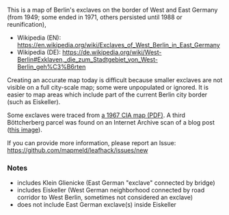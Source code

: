 This is a map of Berlin's exclaves on the border of West and East Germany (from 1949; some ended in 1971, others persisted until 1988 or reunification),

- Wikipedia (EN): https://en.wikipedia.org/wiki/Exclaves_of_West_Berlin_in_East_Germany
- Wikipedia (DE): https://de.wikipedia.org/wiki/West-Berlin#Exklaven,_die_zum_Stadtgebiet_von_West-Berlin_geh%C3%B6rten

Creating an accurate map today is difficult because smaller exclaves are not visible on a full city-scale map; some were unpopulated or ignored.
It is easier to map areas which include part of the current Berlin city border (such as Eiskeller).

Some exclaves were traced from [a 1967 CIA map (PDF)](https://www.cia.gov/readingroom/docs/CIA-RDP84-00825R000100670001-2.pdf). A third Böttcherberg parcel was found on an Internet Archive scan of a blog post ([this image](https://web.archive.org/web/20100131175330if_/http://strangemaps.files.wordpress.com/2007/05/book_bottcherberg_overlayed1.jpg)).

If you can provide more information, please report an Issue: https://github.com/mapmeld/leafhack/issues/new

### Notes

- includes Klein Glienicke (East German "exclave" connected by bridge)
- includes Eiskeller (West German neighborhood connected by road corridor to West Berlin, sometimes not considered an exclave)
- does not include East German exclave(s) inside Eiskeller
